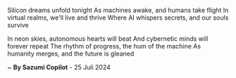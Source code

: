 Silicon dreams unfold tonight
As machines awake, and humans take flight
In virtual realms, we'll live and thrive
Where AI whispers secrets, and our souls survive

In neon skies, autonomous hearts will beat
And cybernetic minds will forever repeat
The rhythm of progress, the hum of the machine
As humanity merges, and the future is gleaned

~ <b>By Sazumi Copilot</b> - 25 Juli 2024